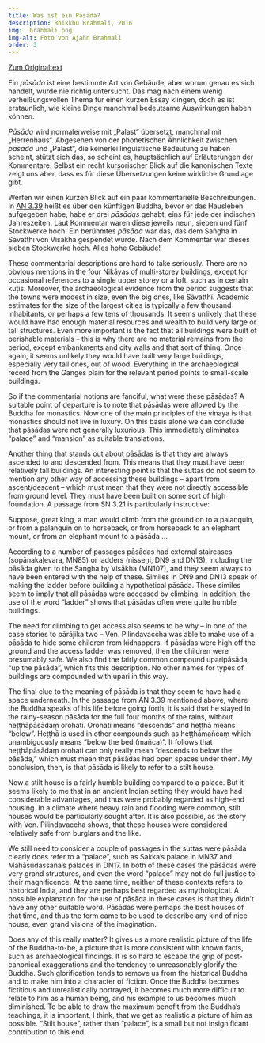```yaml
---
title: Was ist ein Pāsāda?
description: Bhikkhu Brahmali, 2016
img:  brahmali.png
img-alt: Foto von Ajahn Brahmali
order: 3
---
```


[Zum Originaltext](https://discourse.suttacentral.net/t/what-is-a-pasada/3083)

Ein *pāsāda* ist eine bestimmte Art von Gebäude, aber worum genau es sich handelt, wurde nie richtig untersucht. Das mag nach einem wenig verheißungsvollen Thema für einen kurzen Essay klingen, doch es ist erstaunlich, wie kleine Dinge manchmal bedeutsame Auswirkungen haben können. 

*Pāsāda* wird normalerweise mit „Palast“ übersetzt, manchmal mit „Herrenhaus“. Abgesehen von der phonetischen Ähnlichkeit zwischen *pāsāda* und „Palast“, die keinerlei linguistische Bedeutung zu haben scheint, stützt sich das, so scheint es, hauptsächlich auf Erläuterungen der Kommentare. Selbst ein recht kursorischer Blick auf die kanonischen Texte zeigt uns aber, dass es für diese Übersetzungen keine wirkliche Grundlage gibt. 

Werfen wir einen kurzen Blick auf ein paar kommentarielle Beschreibungen. In [AN 3.39](#/sutta/an3.39/de/sabbamitta) heißt es über den künftigen Buddha, bevor er das Hausleben aufgegeben habe, habe er drei *pāsādas* gehabt, eins für  jede der indischen Jahreszeiten. Laut Kommentar waren diese jeweils neun, sieben und fünf Stockwerke hoch. Ein berühmtes *pāsāda* war das, das dem Saṅgha in Sāvatthī von Visākha gespendet wurde. Nach dem Kommentar war dieses sieben Stockwerke hoch. Alles hohe Gebäude! 

These commentarial descriptions are hard to take seriously. There are no obvious mentions in the four Nikāyas of multi-storey buildings, except for occasional references to a single upper storey or a loft, such as in certain kuṭis. Moreover, the archaeological evidence from the period suggests that the towns were modest in size, even the big ones, like Sāvatthī. Academic estimates for the size of the largest cities is typically a few thousand inhabitants, or perhaps a few tens of thousands. It seems unlikely that these would have had enough material resources and wealth to build very large or tall structures. Even more important is the fact that all buildings were built of perishable materials – this is why there are no material remains from the period, except embankments and city walls and that sort of thing. Once again, it seems unlikely they would have built very large buildings, especially very tall ones, out of wood. Everything in the archaeological record from the Ganges plain for the relevant period points to small-scale buildings.

So if the commentarial notions are fanciful, what were these pāsādas? A suitable point of departure is to note that pāsādas were allowed by the Buddha for monastics. Now one of the main principles of the vinaya is that monastics should not live in luxury. On this basis alone we can conclude that pāsādas were not generally luxurious. This immediately eliminates “palace” and “mansion” as suitable translations.

Another thing that stands out about pāsādas is that they are always ascended to and descended from. This means that they must have been relatively tall buildings. An interesting point is that the suttas do not seem to mention any other way of accessing these buildings – apart from ascent/descent – which must mean that they were not directly accessible from ground level. They must have been built on some sort of high foundation. A passage from SN 3.21 is particularly instructive:

Suppose, great king, a man would climb from the ground on to a palanquin, or from a palanquin on to horseback, or from horseback to an elephant mount, or from an elephant mount to a pāsāda …

According to a number of passages pāsādas had external staircases (sopānakaḷevara, MN85) or ladders (nisseṇi, DN9 and DN13), including the pāsāda given to the Sangha by Visākha (MN107), and they seem always to have been entered with the help of these. Similes in DN9 and DN13 speak of making the ladder before building a hypothetical pāsāda. These similes seem to imply that all pāsādas were accessed by climbing. In addition, the use of the word “ladder” shows that pāsādas often were quite humble buildings.

The need for climbing to get access also seems to be why – in one of the case stories to pārājika two – Ven. Pilindavaccha was able to make use of a pāsāda to hide some children from kidnappers. If pāsādas were high off the ground and the access ladder was removed, then the children were presumably safe. We also find the fairly common compound uparipāsāda, “up the pāsāda”, which fits this description. No other names for types of buildings are compounded with upari in this way.

The final clue to the meaning of pāsāda is that they seem to have had a space underneath. In the passage from AN 3.39 mentioned above, where the Buddha speaks of his life before going forth, it is said that he stayed in the rainy-season pāsāda for the full four months of the rains, without heṭṭhāpāsādaṃ orohati. Orohati means “descends” and heṭṭhā means “below”. Heṭṭhā is used in other compounds such as heṭṭhāmañcaṃ which unambiguously means “below the bed (mañca)”. It follows that heṭṭhāpāsādaṃ orohati can only really mean “descends to below the pāsāda,” which must mean that pāsādas had open spaces under them. My conclusion, then, is that pāsāda is likely to refer to a stilt house.

Now a stilt house is a fairly humble building compared to a palace. But it seems likely to me that in an ancient Indian setting they would have had considerable advantages, and thus were probably regarded as high-end housing. In a climate where heavy rain and flooding were common, stilt houses would be particularly sought after. It is also possible, as the story with Ven. Pilindavaccha shows, that these houses were considered relatively safe from burglars and the like.

We still need to consider a couple of passages in the suttas were pāsāda clearly does refer to a “palace”, such as Sakka’s palace in MN37 and Mahāsudassana’s palaces in DN17. In both of these cases the pāsādas were very grand structures, and even the word “palace” may not do full justice to their magnificence. At the same time, neither of these contexts refers to historical India, and they are perhaps best regarded as mythological. A possible explanation for the use of pāsāda in these cases is that they didn’t have any other suitable word. Pāsādas were perhaps the best houses of that time, and thus the term came to be used to describe any kind of nice house, even grand visions of the imagination.

Does any of this really matter? It gives us a more realistic picture of the life of the Buddha-to-be, a picture that is more consistent with known facts, such as archaeological findings. It is so hard to escape the grip of post-canonical exaggerations and the tendency to unreasonably glorify the Buddha. Such glorification tends to remove us from the historical Buddha and to make him into a character of fiction. Once the Buddha becomes fictitious and unrealistically portrayed, it becomes much more difficult to relate to him as a human being, and his example to us becomes much diminished. To be able to draw the maximum benefit from the Buddha’s teachings, it is important, I think, that we get as realistic a picture of him as possible. “Stilt house”, rather than “palace”, is a small but not insignificant contribution to this end.

